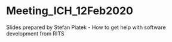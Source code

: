 # Meeting_ICH_12Feb2020
Slides prepared by Stefan Piatek - How to get help with software development from RITS
